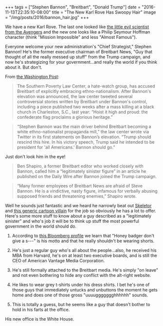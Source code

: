 +++
tags = ["Stephen Bannon", "Breitbart", "Donald Trump"]
date = "2016-11-13T22:35:10-08:00"
title = "The New Karl Rove Has Swoopy Hair"
image = "/img/posts/2016/bannon_hair.jpg"
+++

We have a new Karl Rove. The last one looked like [the little evil scientist from the Avengers](/img/posts/2016/karl_rove_avengers.jpg) and the new one looks like a Philip Seymour Hoffman character (think "Mission Impossible" and less "Almost Famous").

Everyone welcome your new administration's "Chief Strategist," Stephen Bannon! He's the former executive chairman of Breitbart News, "Guy that thought of all the really messed up stuff" from the Trump campaign, and now he's strategizing for your government...and really the world if you think about it. But don't.

From [the Washington Post](https://www.washingtonpost.com/news/post-politics/wp/2016/11/13/trump-draws-sharp-rebuke-concerns-over-newly-appointed-chief-white-house-strategist/?hpid=hp_hp-top-table-main_pp-bannon-9pm%3Ahomepage%2Fstory):

> The Southern Poverty Law Center, a hate-watch group, has accused Breitbart of explicitly embracing ethno-nationalism. After Bannon's elevation was announced, the law center tweeted several controversial stories written by Breitbart under Bannon's control, including a piece published two weeks after a mass killing at a black church in Charleston, S.C., last year: “Hoist it high and proud: the confederate flag proclaims a glorious heritage.”

> “Stephen Bannon was the main driver behind Breitbart becoming a white ethno-nationalist propaganda mill,” the law center wrote via Twitter in its first statements on Bannon’s elevation. “Trump should rescind this hire. In his victory speech, Trump said he intended to be president for 'all Americans.' Bannon should go.”

Just don't look him in the eye!

> Ben Shapiro, a former Breitbart editor who worked closely with Bannon, called him a “legitimately sinister figure” in an article he published on the Daily Wire after Bannon joined the Trump campaign.

> “Many former employees of Breitbart News are afraid of Steve Bannon. He is a vindictive, nasty figure, infamous for verbally abusing supposed friends and threatening enemies,” Shapiro wrote.

Well he sounds just fantastic and we heard he narrowly beat out [Skeletor](https://www.youtube.com/watch?v=zloWEvRDhgI) and [this generic cartoon villain](/img/posts/2016/cartoon_vilian.png) for the job so obviously he has a lot to offer. Here's some more stuff to know about a guy described as a "legitimately sinister" and who's job it will be to think up stuff the most powerful government in the world should do.

1. According to [this Bloomberg profile](https://www.bloomberg.com/politics/graphics/2015-steve-bannon/) we learn that "Honey badger don't give a s---" is his motto and that he really shouldn't be wearing shorts.

2. He's just a regular guy who's all about the people...also, he received his MBA from Harvard, he's on at least two executive boards, and is still the CEO of American Vantage Media Corporation.

3. He's still formally attached to the Breitbart media. He's simply "on leave" and not even bothering to hide any conflict with the alt-right website.

4. He likes to wear grey t-shirts under his dress shirts. I bet he's one of those guys that immediately untucks and unbuttons the moment he gets home and does one of those gross "uuuuggggggghhhhhh" sounds.

5. This is totally a guess, but he seems like a guy that doesn't bother to hold in his farts at the office.

His new office is the White House.
